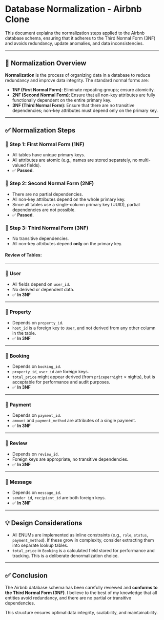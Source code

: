 # Database Normalization - Airbnb Clone

This document explains the normalization steps applied to the Airbnb database schema, ensuring that it adheres to the Third Normal Form (3NF) and avoids redundancy, update anomalies, and data inconsistencies.

---

## 🔰 Normalization Overview

**Normalization** is the process of organizing data in a database to reduce redundancy and improve data integrity. The standard normal forms are:

- **1NF (First Normal Form)**: Eliminate repeating groups; ensure atomicity.
- **2NF (Second Normal Form)**: Ensure that all non-key attributes are fully functionally dependent on the entire primary key.
- **3NF (Third Normal Form)**: Ensure that there are no transitive dependencies; non-key attributes must depend only on the primary key.

---

## ✅ Normalization Steps

### 🧱 Step 1: First Normal Form (1NF)

- All tables have unique primary keys.
- All attributes are atomic (e.g., names are stored separately, no multi-valued fields).
- ✅ **Passed**.

### 🧱 Step 2: Second Normal Form (2NF)

- There are no partial dependencies.
- All non-key attributes depend on the whole primary key.
- Since all tables use a single-column primary key (UUID), partial dependencies are not possible.
- ✅ **Passed**.

### 🧱 Step 3: Third Normal Form (3NF)

- No transitive dependencies.
- All non-key attributes depend **only** on the primary key.

#### Review of Tables:

---

### 🔹 **User**

- All fields depend on `user_id`.
- No derived or dependent data.
- ✅ **In 3NF**

---

### 🔹 **Property**

- Depends on `property_id`.
- `host_id` is a foreign key to `User`, and not derived from any other column in the table.
- ✅ **In 3NF**

---

### 🔹 **Booking**

- Depends on `booking_id`.
- `property_id`, `user_id` are foreign keys.
- `total_price` might appear derived (from `pricepernight` × nights), but is acceptable for performance and audit purposes.
- ✅ **In 3NF**

---

### 🔹 **Payment**

- Depends on `payment_id`.
- `amount` and `payment_method` are attributes of a single payment.
- ✅ **In 3NF**

---

### 🔹 **Review**

- Depends on `review_id`.
- Foreign keys are appropriate, no transitive dependencies.
- ✅ **In 3NF**

---

### 🔹 **Message**

- Depends on `message_id`.
- `sender_id`, `recipient_id` are both foreign keys.
- ✅ **In 3NF**

---

## 💡 Design Considerations

- All ENUMs are implemented as inline constraints (e.g., `role`, `status`, `payment_method`). If these grow in complexity, consider extracting them into separate lookup tables.
- `total_price` in `Booking` is a calculated field stored for performance and tracking. This is a deliberate denormalization choice.

---

## ✅ Conclusion

The Airbnb database schema has been carefully reviewed and **conforms to the Third Normal Form (3NF)**. I believe to the best of my knowledge that all entities avoid redundancy, and there are no partial or transitive dependencies.

This structure ensures optimal data integrity, scalability, and maintainability.

